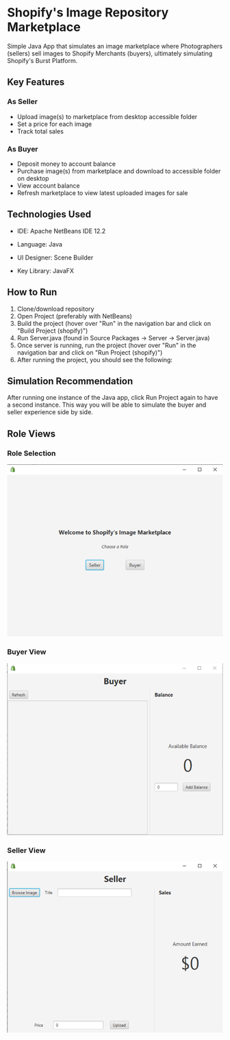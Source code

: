 # Shopify's Image Repository Marketplace 
Simple Java App that simulates an image marketplace where Photographers (sellers) sell images to Shopify Merchants (buyers), ultimately simulating Shopify's Burst Platform.

## Key Features
### As Seller
- Upload image(s) to marketplace from desktop accessible folder
- Set a price for each image
- Track total sales

### As Buyer
- Deposit money to account balance
- Purchase image(s) from marketplace and download to accessible folder on desktop
- View account balance
- Refresh marketplace to view latest uploaded images for sale

## Technologies Used
- IDE: Apache NetBeans IDE 12.2

- Language: Java

- UI Designer: Scene Builder

- Key Library: JavaFX

## How to Run
1) Clone/download repository
2) Open Project (preferably with NetBeans)
4) Build the project (hover over "Run" in the navigation bar and click on "Build Project (shopify)")
5) Run Server.java (found in Source Packages -> Server -> Server.java)
6) Once server is running, run the project (hover over "Run" in the navigation bar and click on "Run Project (shopify)")
7) After running the project, you should see the following:

## Simulation Recommendation
After running one instance of the Java app, click Run Project again to have a second instance. This way you will be able to simulate the buyer and seller experience side by side.

## Role Views
### Role Selection
![alt text](https://github.com/SageewanSubendran/shopify_image_repository/blob/main/role-selection-screenshot.png)

### Buyer View
![alt text](https://github.com/SageewanSubendran/shopify_image_repository/blob/main/buyer-screenshot.png)

### Seller View
![alt text](https://github.com/SageewanSubendran/shopify_image_repository/blob/main/seller-screenshot.png)
